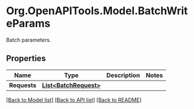 # Org.OpenAPITools.Model.BatchWriteParams
Batch parameters.

## Properties

Name | Type | Description | Notes
------------ | ------------- | ------------- | -------------
**Requests** | [**List&lt;BatchRequest&gt;**](BatchRequest.md) |  | 

[[Back to Model list]](../README.md#documentation-for-models) [[Back to API list]](../README.md#documentation-for-api-endpoints) [[Back to README]](../README.md)

